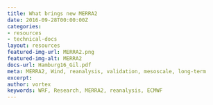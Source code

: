 ```yaml
---
title: What brings new MERRA2
date: 2016-09-28T00:00:00Z
categories:
- resources
- technical-docs
layout: resources
featured-img-url: MERRA2.png
featured-img-alt: MERRA2
docs-url: Hamburg16_Gil.pdf
meta: MERRA2, Wind, reanalysis, validation, mesoscale, long-term
excerpt: 
author: vortex
keywords: WRF, Research, MERRA2, reanalysis, ECMWF
---
```


